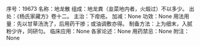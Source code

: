 序号：19673
名称：地龙散
组成：地龙粪（韭菜地内者，火煅过）不以多少。
出处：《杨氏家藏方》卷十二。
主治：下疳疮。
加减：None
功效：None
用法用量：先以甘草汤洗了，后用药干掺；或油调敷亦得。
制备方法：上为细末，入腻粉少许，同研匀。
临床应用：None
各家论述：None
用药禁忌：None
附注：None
